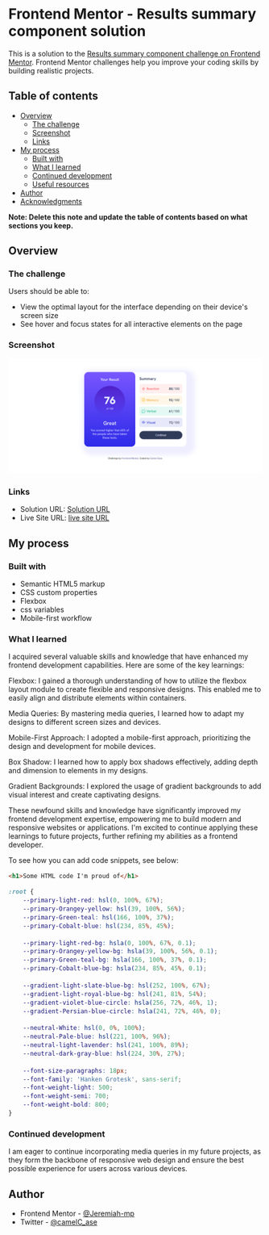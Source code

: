# Frontend Mentor - Results summary component solution

This is a solution to the [Results summary component challenge on Frontend Mentor](https://www.frontendmentor.io/challenges/results-summary-component-CE_K6s0maV). Frontend Mentor challenges help you improve your coding skills by building realistic projects. 

## Table of contents

- [Overview](#overview)
  - [The challenge](#the-challenge)
  - [Screenshot](#screenshot)
  - [Links](#links)
- [My process](#my-process)
  - [Built with](#built-with)
  - [What I learned](#what-i-learned)
  - [Continued development](#continued-development)
  - [Useful resources](#useful-resources)
- [Author](#author)
- [Acknowledgments](#acknowledgments)

**Note: Delete this note and update the table of contents based on what sections you keep.**

## Overview

### The challenge

Users should be able to:

- View the optimal layout for the interface depending on their device's screen size
- See hover and focus states for all interactive elements on the page

### Screenshot

![](./design/app.png)

### Links

- Solution URL: [Solution URL](https://github.com/camelCase-cc/frontend-mentor-result-summary-component)
- Live Site URL: [live site URL](https://camelcase-cc.github.io/frontend-mentor-result-summary-component/)

## My process

### Built with

- Semantic HTML5 markup
- CSS custom properties
- Flexbox
- css variables
- Mobile-first workflow

### What I learned

I acquired several valuable skills and knowledge that have enhanced my frontend development capabilities. Here are some of the key learnings:

Flexbox: I gained a thorough understanding of how to utilize the flexbox layout module to create flexible and responsive designs. This enabled me to easily align and distribute elements within containers.

Media Queries: By mastering media queries, I learned how to adapt my designs to different screen sizes and devices.

Mobile-First Approach: I adopted a mobile-first approach, prioritizing the design and development for mobile devices.

Box Shadow: I learned how to apply box shadows effectively, adding depth and dimension to elements in my designs. 

Gradient Backgrounds: I explored the usage of gradient backgrounds to add visual interest and create captivating designs.

These newfound skills and knowledge have significantly improved my frontend development expertise, empowering me to build modern and responsive websites or applications. I'm excited to continue applying these learnings to future projects, further refining my abilities as a frontend developer.

To see how you can add code snippets, see below:

```html
<h1>Some HTML code I'm proud of</h1>
```
```css
:root {
    --primary-light-red: hsl(0, 100%, 67%);
    --primary-Orangey-yellow: hsl(39, 100%, 56%);
    --primary-Green-teal: hsl(166, 100%, 37%);
    --primary-Cobalt-blue: hsl(234, 85%, 45%);

    --primary-light-red-bg: hsla(0, 100%, 67%, 0.1);
    --primary-Orangey-yellow-bg: hsla(39, 100%, 56%, 0.1);
    --primary-Green-teal-bg: hsla(166, 100%, 37%, 0.1);
    --primary-Cobalt-blue-bg: hsla(234, 85%, 45%, 0.1);

    --gradient-light-slate-blue-bg: hsl(252, 100%, 67%);
    --gradient-light-royal-blue-bg: hsl(241, 81%, 54%);
    --gradient-violet-blue-circle: hsla(256, 72%, 46%, 1);
    --gradient-Persian-blue-circle: hsla(241, 72%, 46%, 0);

    --neutral-White: hsl(0, 0%, 100%);
    --neutral-Pale-blue: hsl(221, 100%, 96%);
    --neutral-light-lavender: hsl(241, 100%, 89%);
    --neutral-dark-gray-blue: hsl(224, 30%, 27%);

    --font-size-paragraphs: 18px;
    --font-family: 'Hanken Grotesk', sans-serif;
    --font-weight-light: 500;
    --font-weight-semi: 700;
    --font-weight-bold: 800;
}
```

### Continued development

I am eager to continue incorporating media queries in my future projects, as they form the backbone of responsive web design and ensure the best possible experience for users across various devices.

## Author
- Frontend Mentor - [@Jeremiah-mp](https://www.frontendmentor.io/profile/Jeremiah-mp)
- Twitter - [@camelC_ase](https://twitter.com/camelC_ase)
